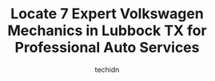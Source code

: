 ---
layout: ampstory
image: https://images.unsplash.com/photo-1618863099278-75222d755814?ixlib=rb-4.0.3&ixid=MnwxMjA3fDB8MHxwaG90by1wYWdlfHx8fGVufDB8fHx8&auto=format&fit=crop&w=640&h=853&q=80
author: techidn
featured: false
description: When it comes to finding reliable automotive experts in Lubbock TX, USA, look no further than the 7 best Volkswagen Mechanic in the area. With their exceptional skills and dedication to prov
title: Locate 7 Expert Volkswagen Mechanics in Lubbock TX for Professional Auto Services
cover:
   title: Locate 7 Expert Volkswagen Mechanics in Lubbock TX for Professional Auto Services
   subtitle: Rickpate
   background: https://images.unsplash.com/photo-1618863099278-75222d755814?ixlib=rb-4.0.3&ixid=MnwxMjA3fDB8MHxwaG90by1wYWdlfHx8fGVufDB8fHx8&auto=format&fit=crop&w=640&h=853&q=80

pages: 
 - layout: thirds
   top: <h1>#1 Bradys Automotive</h1>
   bottom: "<p>We had to have work done on our daughters Nissan. Nathan did a great job. Warned us of some things that we will have to address in a few months but we can put off for now</p>"
   background: https://www.knot35.com/toplist/wp-content/uploads/2023/06/best-volkswagen-mechanic-1-in-lubbock-tx-1685833943.jpeg
   backgroundblur: true
 - layout: thirds
   top: <h1>#2 Pope Automotive</h1>
   bottom: "<p>4418 50th St, Lubbock, TX 79414, United States</p>"
   background: https://www.knot35.com/toplist/wp-content/uploads/2023/06/best-volkswagen-mechanic-2-in-lubbock-tx-1685833943.jpeg
   cta:
      link: https://www.knot35.com/toplist/locate-7-expert-volkswagen-mechanics-in-lubbock-tx-for-professional-auto-services/
      text: Locate 7 Expert Volkswagen Mechanics in Lubbock TX for Professional Auto Services
 - layout: thirds
   top: <h1>#3 Spallholz Motorwerks LC</h1>
   bottom: "<p>8706 Valencia Ave, Lubbock, TX 79424, United States</p>"
   background: https://www.knot35.com/toplist/wp-content/uploads/2023/06/best-volkswagen-mechanic-3-in-lubbock-tx-1685833944.jpeg
   cta:
      link: https://www.knot35.com/toplist/locate-7-expert-volkswagen-mechanics-in-lubbock-tx-for-professional-auto-services/
      text: Locate 7 Expert Volkswagen Mechanics in Lubbock TX for Professional Auto Services
 - layout: thirds
   top: <h1>#4 Gene Messer Volkswagen Service Center</h1>
   bottom: "<p>7007 University Ave, Lubbock, TX 79413, United States</p>"
   background: https://images.unsplash.com/photo-1518640467707-6811f4a6ab73?ixlib=rb-4.0.3&ixid=MnwxMjA3fDB8MHxwaG90by1wYWdlfHx8fGVufDB8fHx8&auto=format&fit=crop&w=640&h=853&q=80
   cta:
      link: https://www.knot35.com/toplist/locate-7-expert-volkswagen-mechanics-in-lubbock-tx-for-professional-auto-services/
      text: Locate 7 Expert Volkswagen Mechanics in Lubbock TX for Professional Auto Services
 - layout: thirds
   top: <h1>#5 Mobile Auto Repair Service</h1>
   bottom: "<p>1820 19th St, Lubbock, TX 79401, United States</p>"
   background: https://images.unsplash.com/photo-1531169509526-f8f1fdaa4a67?ixlib=rb-4.0.3&ixid=MnwxMjA3fDB8MHxwaG90by1wYWdlfHx8fGVufDB8fHx8&auto=format&fit=crop&w=640&h=853&q=80
   cta:
      link: https://www.knot35.com/toplist/locate-7-expert-volkswagen-mechanics-in-lubbock-tx-for-professional-auto-services/
      text: Locate 7 Expert Volkswagen Mechanics in Lubbock TX for Professional Auto Services
 - layout: thirds
   top: <h1>#6 Drive Auto Repair</h1>
   bottom: "<p>12411 University Ave ste 8, Lubbock, TX 79423, United States</p>"
   background: https://images.unsplash.com/photo-1527067829737-402993088e6b?ixlib=rb-4.0.3&ixid=MnwxMjA3fDB8MHxwaG90by1wYWdlfHx8fGVufDB8fHx8&auto=format&fit=crop&w=640&h=853&q=80
   cta:
      link: https://www.knot35.com/toplist/locate-7-expert-volkswagen-mechanics-in-lubbock-tx-for-professional-auto-services/
      text: Locate 7 Expert Volkswagen Mechanics in Lubbock TX for Professional Auto Services
 - layout: thirds
   top: <h1>#7 Auto repair lubbock</h1>
   bottom: "<p>8225 County Rd 2500, Lubbock, TX 79404, United States</p>"
   background: https://images.unsplash.com/photo-1524169358666-79f22534bc6e?ixlib=rb-4.0.3&ixid=MnwxMjA3fDB8MHxwaG90by1wYWdlfHx8fGVufDB8fHx8&auto=format&fit=crop&w=640&h=853&q=80
   cta:
      link: https://www.knot35.com/toplist/locate-7-expert-volkswagen-mechanics-in-lubbock-tx-for-professional-auto-services/
      text: Locate 7 Expert Volkswagen Mechanics in Lubbock TX for Professional Auto Services
 - layout: thirds
   middle: Continue reading...
   background: https://images.unsplash.com/photo-1597773150796-e5c14ebecbf5?ixlib=rb-4.0.3&ixid=MnwxMjA3fDB8MHxwaG90by1wYWdlfHx8fGVufDB8fHx8&auto=format&fit=crop&w=640&h=853&q=80
   cta:
      link: https://www.knot35.com/toplist/locate-7-expert-volkswagen-mechanics-in-lubbock-tx-for-professional-auto-services/
      text: Locate 7 Expert Volkswagen Mechanics in Lubbock TX for Professional Auto Services
      
---